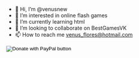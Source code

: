 - 👋 Hi, I’m @venusnew
- 👀 I’m interested in online flash games
- 🌱 I’m currently learning html
- 💞️ I’m looking to collaborate on BestGamesVK
- 📫 How to reach me venus_flores@hotmail.com

<form action="https://www.paypal.com/donate" method="post" target="_top">
<input type="hidden" name="hosted_button_id" value="96MG5Y2BZKZ8C" />
<input type="image" src="https://www.paypalobjects.com/en_US/MX/i/btn/btn_donateCC_LG.gif" border="0" name="submit" title="PayPal - The safer, easier way to pay online!" alt="Donate with PayPal button" />
<img alt="" border="0" src="https://www.paypal.com/en_MX/i/scr/pixel.gif" width="1" height="1" />
</form>
